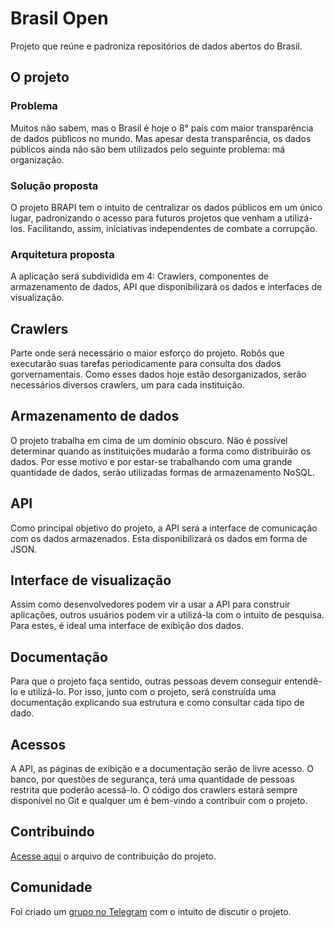 # Brasil Open
Projeto que reúne e padroniza repositórios de dados abertos do Brasil.

## O projeto

### Problema

Muitos não sabem, mas o Brasil é hoje o 8° país com maior transparência de dados públicos no mundo. Mas apesar desta transparência, os dados públicos ainda não são bem utilizados pelo seguinte problema: má organização.

### Solução proposta

O projeto BRAPI tem o intuito de centralizar os dados públicos em um único lugar, padronizando o acesso para futuros projetos que venham a utilizá-los. Facilitando, assim, iniciativas independentes de combate a corrupção.

### Arquitetura proposta

A aplicação será subdividida em 4: Crawlers, componentes de armazenamento de dados, API que disponibilizará os dados e interfaces de visualização.

## Crawlers

Parte onde será necessário o maior esforço do projeto. Robôs que executarão suas tarefas periodicamente para consulta dos dados gorvernamentais. Como esses dados hoje estão desorganizados, serão necessários diversos crawlers, um para cada instituição.

## Armazenamento de dados

O projeto trabalha em cima de um domínio obscuro. Não é possível determinar quando as instituições mudarão a forma como distribuirão os dados. Por esse motivo e por estar-se trabalhando com uma grande quantidade de dados, serão utilizadas formas de armazenamento NoSQL.

## API

Como principal objetivo do projeto, a API será a interface de comunicação com os dados armazenados. Esta disponibilizará os dados em forma de JSON.

## Interface de visualização

Assim como desenvolvedores podem vir a usar a API para construir aplicações, outros usuários podem vir a utilizá-la com o intuito de pesquisa. Para estes, é ideal uma interface de exibição dos dados.

## Documentação

Para que o projeto faça sentido, outras pessoas devem conseguir entendê-lo e utilizá-lo. Por isso, junto com o projeto, será construída uma documentação explicando sua estrutura e como consultar cada tipo de dado.

## Acessos

A API, as páginas de exibição e a documentação serão de livre acesso. O banco, por questões de segurança, terá uma quantidade de pessoas restrita que poderão acessá-lo. O código dos crawlers estará sempre disponível no Git e qualquer um é bem-vindo a contribuir com o projeto.

## Contribuindo
[Acesse aqui](https://github.com/brasilapi/brapi/blob/master/CONTRIBUTING.md) o arquivo de contribuição do projeto.

## Comunidade

Foi criado um [grupo no Telegram](https://t.me/joinchat/CnB8oELd_FLZM_KELhnHwg) com o intuito de discutir o projeto.
